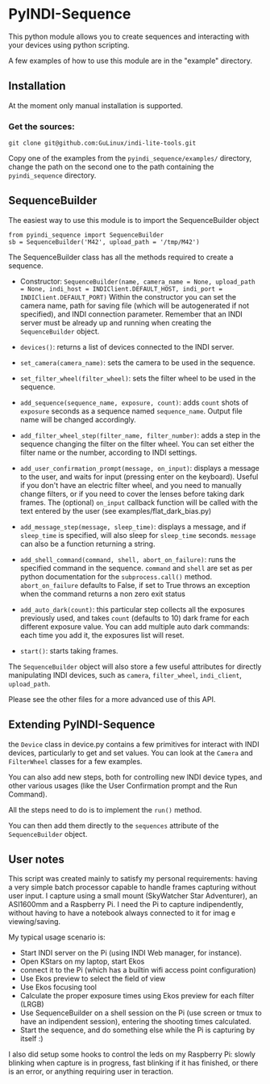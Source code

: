 # PyINDI-Sequence

This python module allows you to create sequences and interacting with your devices using python scripting.

A few examples of how to use this module are in the "example" directory.

## Installation

At the moment only manual installation is supported.

### Get the sources:
```
git clone git@github.com:GuLinux/indi-lite-tools.git
```

Copy one of the examples from the `pyindi_sequence/examples/` directory, change the path on the second one to the path containing the `pyindi_sequence` directory.


## SequenceBuilder

The easiest way to use this module is to import the SequenceBuilder object
```
from pyindi_sequence import SequenceBuilder
sb = SequenceBuilder('M42', upload_path = '/tmp/M42')
```

The SequenceBuilder class has all the methods required to create a sequence.

 * Constructor: `SequenceBuilder(name, camera_name = None, upload_path = None, indi_host = INDIClient.DEFAULT_HOST, indi_port = INDIClient.DEFAULT_PORT)`
Within the constructor you can set the camera name, path for saving file (which will be autogenerated if not specified), and INDI connection parameter.
Remember that an INDI server must be already up and running when creating the `SequenceBuilder` object.

 * `devices()`: returns a list of devices connected to the INDI server.
 * `set_camera(camera_name)`: sets the camera to be used in the sequence.
 * `set_filter_wheel(filter_wheel)`: sets the filter wheel to be used in the sequence.
 * `add_sequence(sequence_name, exposure, count)`: adds `count` shots of `exposure` seconds as a sequence named `sequence_name`. Output file name will be changed accordingly.
 * `add_filter_wheel_step(filter_name, filter_number)`: adds a step in the sequence changing the filter on the filter wheel. You can set either the filter name or the number, according to INDI settings.
 * `add_user_confirmation_prompt(message, on_input)`: displays a message to the user, and waits for input (pressing enter on the keyboard). Useful if you don't have an electric filter wheel, and you need to manually change filters, or if you need to cover the lenses before taking dark frames. The (optional) `on_input` callback function will be called with the text entered by the user (see examples/flat_dark_bias.py)
 * `add_message_step(message, sleep_time)`: displays a message, and if `sleep_time` is specified, will also sleep for `sleep_time` seconds. `message` can also be a function returning a string.
 * `add_shell_command(command, shell, abort_on_failure)`: runs the specified command in the sequence. `command` and `shell` are set as per python documentation for the `subprocess.call()` method. `abort_on_failure` defaults to False, if set to True throws an exception when the command returns a non zero exit status
 * `add_auto_dark(count)`: this particular step collects all the exposures previously used, and takes `count` (defaults to 10) dark frame for each different exposure value. You can add multiple auto dark commands: each time you add it, the exposures list will reset.
 * `start()`: starts taking frames.

The `SequenceBuilder` object will also store a few useful attributes for directly manipulating INDI devices, such as `camera`, `filter_wheel`, `indi_client`, `upload_path`.

Please see the other files for a more advanced use of this API.

## Extending PyINDI-Sequence

the `Device` class in device.py contains a few primitives for interact with INDI devices, particularly to get and set values.
You can look at the `Camera` and `FilterWheel` classes for a few examples.

You can also add new steps, both for controlling new INDI device types, and other various usages (like the User Confirmation prompt and the Run Command).

All the steps need to do is to implement the `run()` method.

You can then add them directly to the `sequences` attribute of the `SequenceBuilder` object.


## User notes
 
This script was created mainly to satisfy my personal requirements: having a very simple batch processor capable to handle frames capturing without user input.
I capture using a small mount (SkyWatcher Star Adventurer), an ASI1600mm and a Raspberry Pi. I need the Pi to capture indipendently, without having to have a notebook always connected to it for imag
e viewing/saving.

My typical usage scenario is:
    
 * Start INDI server on the Pi (using INDI Web manager, for instance).
 * Open KStars on my laptop, start Ekos
 * connect it to the Pi (which has a builtin wifi access point configuration)
 * Use Ekos preview to select the field of view
 * Use Ekos focusing tool
 * Calculate the proper exposure times using Ekos preview for each filter (LRGB)
 * Use SequenceBuilder on a shell session on the Pi (use screen or tmux to have an indipendent session), entering the shooting times calculated.
 * Start the sequence, and do something else while the Pi is capturing by itself :)

I also did setup some hooks to control the leds on my Raspberry Pi: slowly blinking when capture is in progress, fast blinking if it has finished, or there is an error, or anything requiring user in    teraction.


